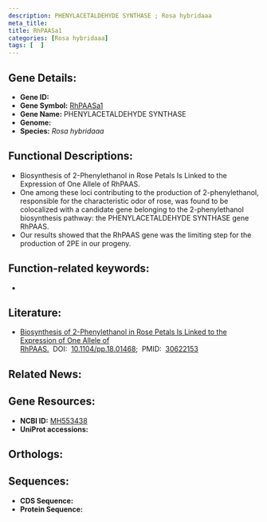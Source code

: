 ```yaml
---
description: PHENYLACETALDEHYDE SYNTHASE ; Rosa hybridaaa
meta_title:
title: RhPAASa1
categories: [Rosa hybridaaa]
tags: [  ]
---
```


## Gene Details:
- **Gene ID:** []()
- **Gene Symbol:** <u>RhPAASa1</u>
- **Gene Name:** PHENYLACETALDEHYDE SYNTHASE
- **Genome:** []()
- **Species:** *Rosa hybridaaa*

## Functional Descriptions:
   - Biosynthesis of 2-Phenylethanol in Rose Petals Is Linked to the Expression of One Allele of RhPAAS.
   - One among these loci contributing to the production of 2-phenylethanol, responsible for the characteristic odor of rose, was found to be colocalized with a candidate gene belonging to the 2-phenylethanol biosynthesis pathway: the PHENYLACETALDEHYDE SYNTHASE gene RhPAAS.
   - Our results showed that the RhPAAS gene was the limiting step for the production of 2PE in our progeny.

## Function-related keywords:
   - [](/tags//)

## Literature:
   - [Biosynthesis of 2-Phenylethanol in Rose Petals Is Linked to the Expression of One Allele of RhPAAS.](https://doi.org/10.1104/pp.18.01468)&nbsp;&nbsp;DOI:&nbsp;&nbsp;[10.1104/pp.18.01468](https://doi.org/10.1104/pp.18.01468);&nbsp;&nbsp;PMID:&nbsp;&nbsp;[30622153](https://pubmed.ncbi.nlm.nih.gov/30622153/)

## Related News:

## Gene Resources:
- **NCBI ID:**  [MH553438](https://www.ncbi.nlm.nih.gov/gene/?term=MH553438)
- **UniProt accessions:**  [](https://www.uniprot.org/uniprotkb//entry)

## Orthologs:

## Sequences:
- **CDS Sequence:**
- **Protein Sequence:**
